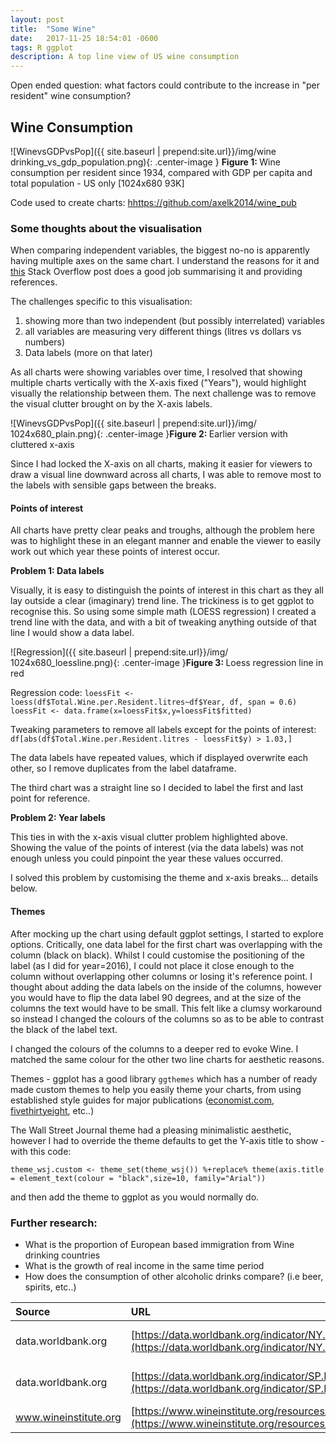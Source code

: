 ```yaml
---
layout: post
title:  "Some Wine"
date:   2017-11-25 18:54:01 -0600
tags: R ggplot
description: A top line view of US wine consumption
---
```


Open ended question: what factors could contribute to the increase in "per resident" wine consumption?

## Wine Consumption
![WinevsGDPvsPop]({{ site.baseurl | prepend:site.url}}/img/wine drinking_vs_gdp_population.png){: .center-image } <b>Figure 1: </b>Wine consumption per resident since 1934, compared with GDP per capita and total population - US only [1024x680 93K]

Code used to create charts: [hhttps://github.com/axelk2014/wine_pub](https://github.com/axelk2014/wine_pub)


### Some thoughts about the visualisation

When comparing independent variables, the biggest no-no is apparently having multiple axes on the same chart. I understand the reasons for it and [this](https://stackoverflow.com/questions/3099219/plot-with-2-y-axes-one-y-axis-on-the-left-and-another-y-axis-on-the-right) Stack Overflow post does a good job summarising it and providing references.

The challenges specific to this visualisation:
1. showing more than two independent (but possibly interrelated) variables
2. all variables are measuring very different things (litres vs dollars vs numbers)
3. Data labels (more on that later)

As all charts were showing variables over time, I resolved that showing multiple charts vertically with the X-axis fixed ("Years"), would highlight visually the relationship between them. The next challenge was to remove the visual clutter brought on by the X-axis labels.

![WinevsGDPvsPop]({{ site.baseurl | prepend:site.url}}/img/ 1024x680_plain.png){: .center-image }<b>Figure 2: </b> Earlier version with cluttered x-axis

Since I had locked the X-axis on all charts, making it easier for viewers to draw a visual line downward across all charts, I was able to remove most to the labels with sensible gaps between the breaks.

#### Points of interest

All charts have pretty clear peaks and troughs, although the problem here was to highlight these in an elegant manner and enable the viewer to easily work out which year these points of interest occur.

<b>Problem 1: Data labels</b>

Visually, it is easy to distinguish the points of interest in this chart as they all lay outside a clear (imaginary) trend line. The trickiness is to get ggplot to recognise this. So using some simple math (LOESS regression) I created a trend line with the data, and with a bit of tweaking anything outside of that line I would show a data label.

![Regression]({{ site.baseurl | prepend:site.url}}/img/ 1024x680_loessline.png){: .center-image }<b>Figure 3: </b> Loess regression line in red

Regression code:
``
loessFit <- loess(df$Total.Wine.per.Resident.litres~df$Year, df, span = 0.6)
loessFit <- data.frame(x=loessFit$x,y=loessFit$fitted)
``

Tweaking parameters to remove all labels except for the points of interest:
``
df[abs(df$Total.Wine.per.Resident.litres - loessFit$y) > 1.03,]
``

The data labels have repeated values, which if displayed overwrite each other, so I remove duplicates from the label dataframe.

The third chart was a straight line so I decided to label the first and last point for reference.


<b>Problem 2: Year labels</b>

This ties in with the x-axis visual clutter problem highlighted above. Showing the value of the points of interest (via the data labels) was not enough unless you could pinpoint the year these values occurred.

I solved this problem by customising the theme and x-axis breaks... details below.

#### Themes

After mocking up the chart using default ggplot settings, I started to explore options. Critically, one data label for the first chart was overlapping with the column (black on black). Whilst I could customise the positioning of the label (as I did for year=2016), I could not place it close enough to the column without overlapping other columns or losing it's reference point. I thought about adding the data labels on the inside of the columns, however you would have to flip the data label 90 degrees, and at the size of the columns the text would have to be small. This felt like a clumsy workaround so instead I changed the colours of the columns so as to be able to contrast the black of the label text.

I changed the colours of the columns to a deeper red to evoke Wine. I matched the same colour for the other two line charts for aesthetic reasons.

Themes - ggplot has a good library ```ggthemes``` which has a number of ready made custom themes to help you easily theme your charts, from using established style guides for major publications ([economist.com](https://www.economist.com/blogs/graphicdetail/2017/11/daily-chart-19), [fivethirtyeight](https://fivethirtyeight.com/features/the-u-s-has-never-been-so-polarized-on-guns/), etc..)

The Wall Street Journal theme had a pleasing minimalistic aesthetic, however I had to override the theme defaults to get the Y-axis title to show - with this code:

``
theme_wsj.custom <- theme_set(theme_wsj()) %+replace% theme(axis.title = element_text(colour = "black",size=10, family="Arial"))
``

and then add the theme to ggplot as you would normally do.

### Further research:
- What is the proportion of European based immigration from Wine drinking countries
- What is the growth of real income in the same time period
- How does the consumption of other alcoholic drinks compare? (i.e beer, spirits, etc..)


| Source | URL         | Datetime |
|:-------------|:------------------|:------|
| data.worldbank.org          | [https://data.worldbank.org/indicator/NY.GDP.PCAP.CD](https://data.worldbank.org/indicator/NY.GDP.PCAP.CD) |  2017-11-04 11:41am |
| data.worldbank.org         |  [https://data.worldbank.org/indicator/SP.POP.TOTL](https://data.worldbank.org/indicator/SP.POP.TOTL) |  2017-11-04 12:30pm  |
| www.wineinstitute.org      |  [https://www.wineinstitute.org/resources/statistics/article86](https://www.wineinstitute.org/resources/statistics/article86) |  2017-11-04   |
